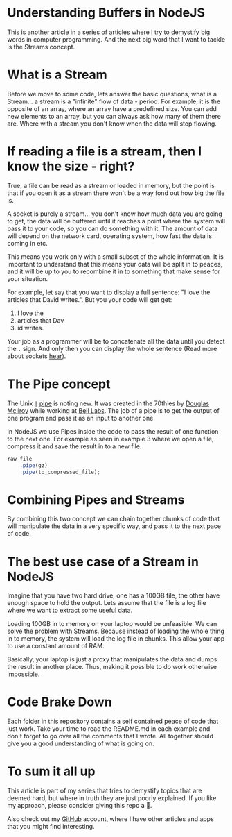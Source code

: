 # Understanding Buffers in NodeJS

This is another article in a series of articles where I try to demystify big words in computer programming. And the next big word that I want to tackle is the Streams concept.

# What is a Stream

Before we move to some code, lets answer the basic questions, what is a Stream... a stream is a "infinite" flow of data - period. For example, it is the opposite of an array, where an array have a predefined size. You can add new elements to an array, but you can always ask how many of them there are. Where with a stream you don't know when the data will stop flowing.

# If reading a file is a stream, then I know the size - right?

True, a file can be read as a stream or loaded in memory, but the point is that if you open it as a stream there won't be a way fond out how big the file is.

A socket is purely a stream... you don't know how much data you are going to get, the data will be buffered until it reaches a point where the system will pass it to your code, so you can do something with it. The amount of data will depend on the network card, operating system, how fast the data is coming in etc.

This means you work only with a small subset of the whole information. It is important to understand that this means your data will be split in to peaces, and it will be up to you to recombine it in to something that make sense for your situation.

For example, let say that you want to display a full sentence: "I love the articles that David writes.". But you your code will get get:

1. I love the
1. articles that Dav
1. id writes.

Your job as a programmer will be to concatenate all the data until you detect the `.` sign. And only then you can display the whole sentence (Read more about sockets [hear](https://github.com/davidgatti/IoT-Raw-Sockets-Examples)).

# The Pipe concept

The Unix `|` [pipe](https://en.wikipedia.org/wiki/Pipeline_(Unix)) is noting new. It was created in the 70thies by [Douglas McIlroy](https://en.wikipedia.org/wiki/Douglas_McIlroy) while working at [Bell Labs](https://en.wikipedia.org/wiki/Bell_Labs). The job of a pipe is to get the output of one program and pass it as an input to another one.

In NodeJS we use Pipes inside the code to pass the result of one function to the next one. For example as seen in example 3 where we open a file, compress it and save the result in to a new file.

```javascript
raw_file
	.pipe(gz)
	.pipe(to_compressed_file);
```

# Combining Pipes and Streams

By combining this two concept we can chain together chunks of code that will manipulate the data in a very specific way, and pass it to the next pace of code.

# The best use case of a Stream in NodeJS

Imagine that you have two hard drive, one has a 100GB file, the other have enough space to hold the output. Lets assume that the file is a log file where we want to extract some useful data.

Loading 100GB in to memory on your laptop would be unfeasible. We can solve the problem with Streams. Because instead of loading the whole thing in to memory, the system will load the log file in chunks. This allow your app to use a constant amount of RAM.

Basically, your laptop is just a proxy that manipulates the data and dumps the result in another place. Thus, making it possible to do work otherwise impossible.

# Code Brake Down

Each folder in this repository contains a self contained peace of code that just work. Take your time to read the README.md in each example and don't forget to go over all the comments that I wrote. All together should give you a good understanding of what is going on.

# To sum it all up

This article is part of my series that tries to demystify topics that are deemed hard, but where in truth they are just poorly explained. If you like my approach, please consider giving this repo a 🌟.

Also check out my [GitHub](https://github.com/davidgatti) account, where I have other articles and apps that you might find interesting.